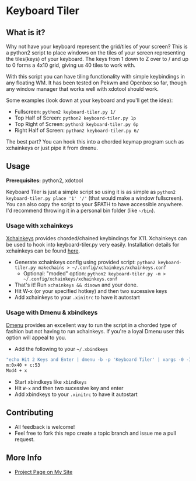 Keyboard Tiler
===================
What is it?
-----------
Why not have your keyboard represent the grid/tiles of your screen? This is a python2 script to place windows on the tiles of your screen representing the tiles(keys) of your keyboard. The keys from 1 down to Z over to / and up to 0 forms a 4x10 grid, giving us 40 tiles to work with.

With this script you can have tiling functionality with simple keybindings in any floating WM. It has been tested on Pekwm and Openbox so far, though any window manager that works well with xdotool should work.

Some examples (look down at your keyboard and you'll get the idea):
- Fullscreen: `python2 keyboard-tiler.py 1/`
- Top Half of Screen: `python2 keyboard-tiler.py 1p`
- Top Right of Screen: `python2 keyboard-tiler.py 6p`
- Right Half of Screen: `python2 keyboard-tiler.py 6/`

The best part? You can hook this into a chorded keymap program such as xchainkeys or just pipe it from dmenu.


Usage
-----

**Prerequisites:** python2, xdotool

Keyboard Tiler is just a simple script so using it is as simple as ```python2 keyboard-tiler.py place '1' '/'``` (that would make a window fullscreen). You 
can 
also copy the script to your $PATH to have accessible anywhere. I'd recommend throwing it in a personal bin folder (like ```~/bin```).

### Usage with xchainkeys
[Xchainkeys](http://code.google.com/p/xchainkeys/) provides chorded/chained keybindings for X11. Xchainkeys can be used to hook into keyboard-tiler.py very easily. Installation details for xchainkeys can be found [here](http://code.google.com/p/xchainkeys/).

- Generate xchainkeys config using provided script: ```python2 keyboard-tiler.py makechains > ~/.config/xchainkeys/xchainkeys.conf```
	* Optional: "moded" option: ```python2 keyboard-tiler.py -m > ~/.config/xchainkeys/xchainkeys.conf```
- That's it! Run ```xchainkeys && disown``` and your done. 
- Hit W-x (or your specified hotkey) and then two sucessive keys
- Add xchainkeys to your ```.xinitrc``` to have it autostart


### Usage with Dmenu & xbindkeys
[Dmenu](http://tools.suckless.org/dmenu/) provides an excellent way to run the script in a chorded type of fashion but not having to run xchainkeys. If you're a loyal Dmenu user this option will appeal to you.

- Add the following to your ```~/.xbindkeys```


``` bash
"echo Hit 2 Keys and Enter | dmenu -b -p 'Keyboard Tiler' | xargs -0 -I KEYS python2 ~/bin/keyboard-tiler.py 'KEYS'"
m:0x40 + c:53
Mod4 + x
```
- Start xbindkeys like ```xbindkeys```
- Hit ```W-x``` and then two sucessive key and enter
- Add xbindkeys to your ```.xinitrc``` to have it autostart

Contributing
------------
- All feedback is welcome!
- Feel free to fork this repo create a topic branch and issue me a pull request.

More Info
---------
- [Project Page on My Site](http://userbound.com/projects/keyboard-tiler)
